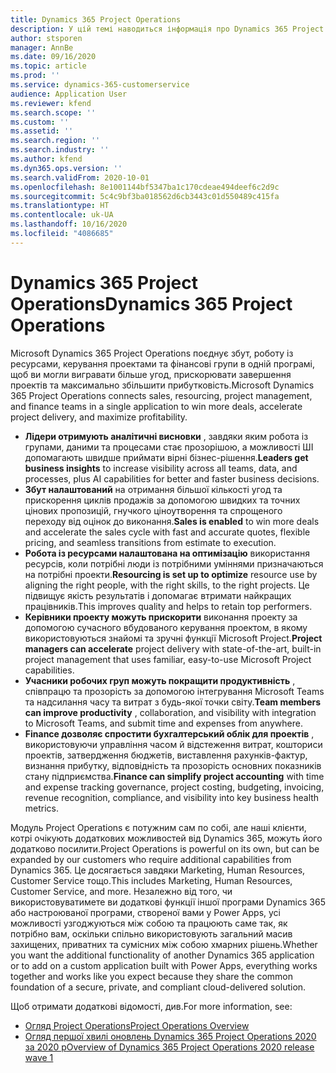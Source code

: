 ```yaml
---
title: Dynamics 365 Project Operations
description: У цій темі наводиться інформація про Dynamics 365 Project Operations.
author: stsporen
manager: AnnBe
ms.date: 09/16/2020
ms.topic: article
ms.prod: ''
ms.service: dynamics-365-customerservice
audience: Application User
ms.reviewer: kfend
ms.search.scope: ''
ms.custom: ''
ms.assetid: ''
ms.search.region: ''
ms.search.industry: ''
ms.author: kfend
ms.dyn365.ops.version: ''
ms.search.validFrom: 2020-10-01
ms.openlocfilehash: 8e1001144bf5347ba1c170cdeae494deef6c2d9c
ms.sourcegitcommit: 5c4c9bf3ba018562d6cb3443c01d550489c415fa
ms.translationtype: HT
ms.contentlocale: uk-UA
ms.lasthandoff: 10/16/2020
ms.locfileid: "4086685"
---
```

# <a name="dynamics-365-project-operations"></a><span data-ttu-id="646d0-103">Dynamics 365 Project Operations</span><span class="sxs-lookup"><span data-stu-id="646d0-103">Dynamics 365 Project Operations</span></span>

<span data-ttu-id="646d0-104">Microsoft Dynamics 365 Project Operations поєднує збут, роботу із ресурсами, керування проектами та фінансові групи в одній програмі, щоб ви могли вигравати більше угод, прискорювати завершення проектів та максимально збільшити прибутковість.</span><span class="sxs-lookup"><span data-stu-id="646d0-104">Microsoft Dynamics 365 Project Operations connects sales, resourcing, project management, and finance teams in a single application to win more deals, accelerate project delivery, and maximize profitability.</span></span>

-   <span data-ttu-id="646d0-105">**Лідери отримують аналітичні висновки** , завдяки яким робота із групами, даними та процесами стає прозорішою, а можливості ШІ допомагають швидше приймати вірні бізнес-рішення.</span><span class="sxs-lookup"><span data-stu-id="646d0-105">**Leaders get business insights** to increase visibility across all teams, data, and processes, plus AI capabilities for better and faster business decisions.</span></span>
-   <span data-ttu-id="646d0-106">**Збут налаштований** на отримання більшої кількості угод та прискорення циклів продажів за допомогою швидких та точних цінових пропозицій, гнучкого ціноутворення та спрощеного переходу від оцінок до виконання.</span><span class="sxs-lookup"><span data-stu-id="646d0-106">**Sales is enabled** to win more deals and accelerate the sales cycle with fast and accurate quotes, flexible pricing, and seamless transitions from estimate to execution.</span></span>
-   <span data-ttu-id="646d0-107">**Робота із ресурсами налаштована на оптимізацію** використання ресурсів, коли потрібні люди із потрібними уміннями призначаються на потрібні проекти.</span><span class="sxs-lookup"><span data-stu-id="646d0-107">**Resourcing is set up to optimize** resource use by aligning the right people, with the right skills, to the right projects.</span></span> <span data-ttu-id="646d0-108">Це підвищує якість результатів і допомагає втримати найкращих працівників.</span><span class="sxs-lookup"><span data-stu-id="646d0-108">This improves quality and helps to retain top performers.</span></span>
-   <span data-ttu-id="646d0-109">**Керівники проекту можуть прискорити** виконання проекту за допомогою сучасного вбудованого керування проектом, в якому використовуються знайомі та зручні функції Microsoft Project.</span><span class="sxs-lookup"><span data-stu-id="646d0-109">**Project managers can accelerate** project delivery with state-of-the-art, built-in project management that uses familiar, easy-to-use Microsoft Project capabilities.</span></span>
-   <span data-ttu-id="646d0-110">**Учасники робочих груп можуть покращити продуктивність** , співпрацю та прозорість за допомогою інтегрування Microsoft Teams та надсилання часу та витрат з будь-якої точки світу.</span><span class="sxs-lookup"><span data-stu-id="646d0-110">**Team members can improve productivity** , collaboration, and visibility with integration to Microsoft Teams, and submit time and expenses from anywhere.</span></span>
-   <span data-ttu-id="646d0-111">**Finance дозволяє спростити бухгалтерський облік для проектів** , використовуючи управління часом й відстеження витрат, кошториси проектів, затвердження бюджетів, виставлення рахунків-фактур, визнання прибутку, відповідність та прозорість основних показників стану підприємства.</span><span class="sxs-lookup"><span data-stu-id="646d0-111">**Finance can simplify project accounting** with time and expense tracking governance, project costing, budgeting, invoicing, revenue recognition, compliance, and visibility into key business health metrics.</span></span>

<span data-ttu-id="646d0-112">Модуль Project Operations є потужним сам по собі, але наші клієнти, котрі очікують додаткових можливостей від Dynamics 365, можуть його додатково посилити.</span><span class="sxs-lookup"><span data-stu-id="646d0-112">Project Operations is powerful on its own, but can be expanded by our customers who require additional capabilities from Dynamics 365.</span></span> <span data-ttu-id="646d0-113">Це досягається завдяки Marketing, Human Resources, Customer Service тощо.</span><span class="sxs-lookup"><span data-stu-id="646d0-113">This includes Marketing, Human Resources, Customer Service, and more.</span></span> <span data-ttu-id="646d0-114">Незалежно від того, чи використовуватимете ви додаткові функції іншої програми Dynamics 365 або настроюваної програми, створеної вами у Power Apps, усі можливості узгоджуються між собою та працюють саме так, як потрібно вам, оскільки спільно використовують загальний масив захищених, приватних та сумісних між собою хмарних рішень.</span><span class="sxs-lookup"><span data-stu-id="646d0-114">Whether you want the additional functionality of another Dynamics 365 application or to add on a custom application built with Power Apps, everything works together and works like you expect because they share the common foundation of a secure, private, and compliant cloud-delivered solution.</span></span>

<span data-ttu-id="646d0-115">Щоб отримати додаткові відомості, див.</span><span class="sxs-lookup"><span data-stu-id="646d0-115">For more information, see:</span></span>

- [<span data-ttu-id="646d0-116">Огляд Project Operations</span><span class="sxs-lookup"><span data-stu-id="646d0-116">Project Operations Overview</span></span>](https://dynamics.microsoft.com/en-us/project-operations/overview/)
- [<span data-ttu-id="646d0-117">Огляд першої хвилі оновлень Dynamics 365 Project Operations 2020 за 2020 р</span><span class="sxs-lookup"><span data-stu-id="646d0-117">Overview of Dynamics 365 Project Operations 2020 release wave 1</span></span>](https://docs.microsoft.com/dynamics365-release-plan/2020wave1/dynamics365-project-operations/)

